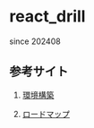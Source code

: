 # react_drill
since 202408

## 参考サイト
1. [環境構築](https://qiita.com/EZ_Denta/items/9e6a47f330b5a01806ae)

2. [ロードマップ](https://qiita.com/Sicut_study/items/7d8c6f309dddda1a3961)
